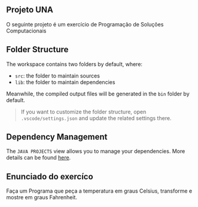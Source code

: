 ## Projeto UNA

O seguinte projeto é um exercício de Programação de Soluções Computacionais

## Folder Structure

The workspace contains two folders by default, where:

- `src`: the folder to maintain sources
- `lib`: the folder to maintain dependencies

Meanwhile, the compiled output files will be generated in the `bin` folder by default.

> If you want to customize the folder structure, open `.vscode/settings.json` and update the related settings there.

## Dependency Management

The `JAVA PROJECTS` view allows you to manage your dependencies. More details can be found [here](https://github.com/microsoft/vscode-java-dependency#manage-dependencies).

## Enunciado do exercíco

Faça um Programa que peça a temperatura em graus Celsius, transforme e mostre em graus Fahrenheit.
